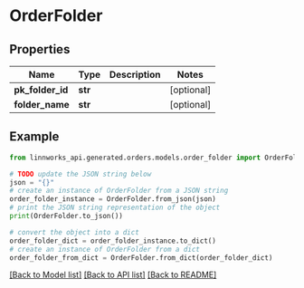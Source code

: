# OrderFolder


## Properties

Name | Type | Description | Notes
------------ | ------------- | ------------- | -------------
**pk_folder_id** | **str** |  | [optional] 
**folder_name** | **str** |  | [optional] 

## Example

```python
from linnworks_api.generated.orders.models.order_folder import OrderFolder

# TODO update the JSON string below
json = "{}"
# create an instance of OrderFolder from a JSON string
order_folder_instance = OrderFolder.from_json(json)
# print the JSON string representation of the object
print(OrderFolder.to_json())

# convert the object into a dict
order_folder_dict = order_folder_instance.to_dict()
# create an instance of OrderFolder from a dict
order_folder_from_dict = OrderFolder.from_dict(order_folder_dict)
```
[[Back to Model list]](../README.md#documentation-for-models) [[Back to API list]](../README.md#documentation-for-api-endpoints) [[Back to README]](../README.md)


